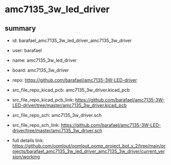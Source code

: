 # amc7135_3w_led_driver
 
## summary 
* id: barafael_amc7135_3w_led_driver_amc7135_3w_driver
* user: barafael
* name: amc7135_3w_led_driver
* board: amc7135_3w_driver
* repo: https://github.com/barafael/amc7135-3W-LED-driver
* src_file_repo_kicad_pcb: amc7135_3w_driver.kicad_pcb
* src_file_repo_kicad_pcb_link: https://github.com/barafael/amc7135-3W-LED-driver/tree/master/amc7135_3w_driver.kicad_pcb


* src_file_repo_sch: amc7135_3w_driver.sch
* src_file_repo_sch_link: https://github.com/barafael/amc7135-3W-LED-driver/tree/master/amc7135_3w_driver.sch
* full details link: https://github.com/oomlout/oomlout_oomp_project_bot_v_2/tree/main/projects/barafael_amc7135_3w_led_driver_amc7135_3w_driver/current_version/working  







